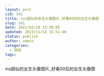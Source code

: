 ```yaml
---
layout: post
cid: 141
title: ins超仙的女生头像图片_好看00后的女生头像图
slug: 141
date: 2021/02/18 13:30:05
updated: 2023/11/14 15:51:40
status: publish
author: admin
categories: 
  - 其他
tags: 
---
```



<div alt="潮男心博客 www.cnx0.com" >
				<p>ins超仙的女生头像图片_好看00后的女生头像图</p>
<p align="center"><img src="https://p.qqan.com/up/2021-2/16131127996509062.jpg" alt="" border="0" onload="return imgzoom(this,550);" style="cursor:pointer;" onclick="javascript:window.open(this.src);"></p>
<p align="center"><img src="https://p.qqan.com/up/2021-2/16131127994024778.jpg" alt="" border="0" onload="return imgzoom(this,550);" style="cursor:pointer;" onclick="javascript:window.open(this.src);"></p>
<p align="center"><img src="https://p.qqan.com/up/2021-2/16131127996535429.jpg" alt="" border="0" onload="return imgzoom(this,550);" style="cursor:pointer;" onclick="javascript:window.open(this.src);"></p>
<p align="center"><img src="https://p.qqan.com/up/2021-2/16131127998511595.jpg" alt="" border="0" onload="return imgzoom(this,550);" style="cursor:pointer;" onclick="javascript:window.open(this.src);"></p>
<p align="center"><img src="https://p.qqan.com/up/2021-2/16131128003444013.jpg" alt="" border="0" onload="return imgzoom(this,550);" style="cursor:pointer;" onclick="javascript:window.open(this.src);"></p>
<p align="center"><img src="https://p.qqan.com/up/2021-2/16131128003858060.jpg" alt="" border="0" onload="return imgzoom(this,550);" style="cursor:pointer;" onclick="javascript:window.open(this.src);"></p>
<p align="center"><img src="https://p.qqan.com/up/2021-2/16131128002175504.jpg" alt="" border="0" onload="return imgzoom(this,550);" style="cursor:pointer;" onclick="javascript:window.open(this.src);"></p>
<p align="center"><img src="https://p.qqan.com/up/2021-2/16131128005299741.jpg" alt="" border="0" onload="return imgzoom(this,550);" style="cursor:pointer;" onclick="javascript:window.open(this.src);"></p>
<p align="center"><img src="https://p.qqan.com/up/2021-2/16131128003884428.jpg" alt="" border="0" onload="return imgzoom(this,550);" style="cursor:pointer;" onclick="javascript:window.open(this.src);"></p>
<p align="center"><img src="https://p.qqan.com/up/2021-2/16131128006982298.jpg" alt="" border="0" onload="return imgzoom(this,550);" style="cursor:pointer;" onclick="javascript:window.open(this.src);"></p>
<p align="center"><img src="https://p.qqan.com/up/2021-2/16131128005220640.jpg" alt="" border="0" onload="return imgzoom(this,550);" style="cursor:pointer;" onclick="javascript:window.open(this.src);"></p>
<p align="center"><img src="https://p.qqan.com/up/2021-2/16131128008585753.jpg" alt="" border="0" onload="return imgzoom(this,550);" style="cursor:pointer;" onclick="javascript:window.open(this.src);"></p>			</div>
			